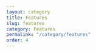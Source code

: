 ```yaml
---
layout: category
title: Features
slug: features
category: Features
permalink: "/category/features"
order: 4
---
```

